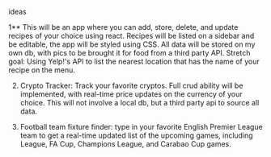 ideas

1** This will be an app where you can add, store, delete, and update recipes of your choice using react.
  Recipes will be listed on a sidebar and be editable, the app will be styled using CSS.
  All data will be stored on my own db, with pics to be brought it for food from a third party API.
  Stretch goal: Using Yelp!'s API to list the nearest location that has the name of your recipe on the menu.
  
2. Crypto Tracker: Track your favorite cryptos. Full crud ability will be implemented, with real-time price updates on the currency of your choice. This will not involve a local db, but a third party api to source all data.

3. Football team fixture finder: type in your favorite English Premier League team to get a real-time updated list of the upcoming games, including League, FA Cup, Champions League, and Carabao Cup games. 
